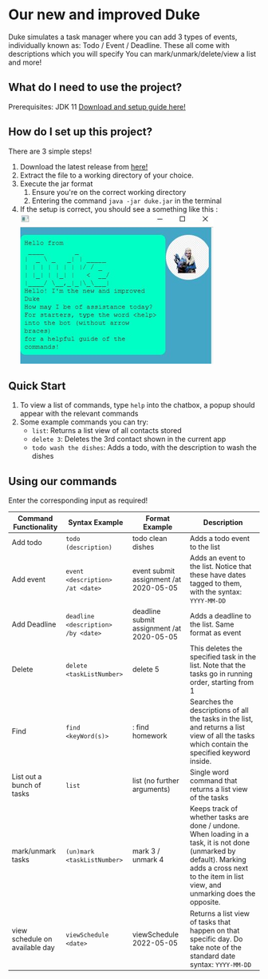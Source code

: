 # Our new and improved Duke 

Duke simulates a task manager where you can add 3 types of events, individually known as: Todo / Event / Deadline. These all come with descriptions which you will specify You can mark/unmark/delete/view a list and more! 

## What do I need to use the project?

Prerequisites: JDK 11 [Download and setup guide here!](https://www.oracle.com/sg/java/technologies/javase/jdk11-archive-downloads.html)

## How do I set up this project? 
There are 3 simple steps! 

1. Download the latest release from [here!](https://github.com/cowlinn/ip/releases) 
2. Extract the file to a working directory of your choice. 
3. Execute the jar format
   1. Ensure you're on the correct working directory 
   2. Entering the command `java -jar duke.jar` in the terminal 
3. If the setup is correct, you should see a something like this : ![welcome message as follows](./WelcomeDuke.JPG)



## Quick Start
1. To view a list of commands, type `help` into the chatbox, a popup should appear with the relevant commands
2. Some example commands you can try:
    * `list`: Returns a list view of all contacts stored
    * `delete 3`: Deletes the 3rd contact shown in the current app
    * `todo wash the dishes`: Adds a todo, with the description to wash the dishes 
    





## Using our commands 
Enter the corresponding input as required! 

| Command Functionality | Syntax Example | Format Example | Description |
| --- | --- | --- | --- |
| Add todo | `todo (description)` | todo clean dishes | Adds a todo event to the list |
| Add event | `event <description> /at <date>`| event submit assignment  /at 2020-05-05 | Adds an event to the list. Notice that these have dates tagged to them, with the syntax: `YYYY-MM-DD`|
| Add Deadline| `deadline <description> /by <date>` | deadline submit assignment  /at 2020-05-05 | Adds a deadline to the list. Same format as event
| Delete |  `delete <taskListNumber>` |  delete 5 | This deletes the specified task in the list. Note that the tasks go in running order, starting from 1 | 
Find | `find <keyWord(s)>` | : find homework | Searches the descriptions of all the tasks in the list, and returns a list view of all the tasks which contain the specified keyword inside. |
| List out a bunch of tasks | `list` | list (no further arguments) | Single word command that returns a list view of the tasks 
| mark/unmark tasks | `(un)mark <taskListNumber>` | mark 3 / unmark 4 | Keeps track of whether tasks are done / undone. When loading in a task, it is not done (unmarked by default). Marking adds a cross next to the item in list view, and unmarking does the opposite.
| view schedule on available day | `viewSchedule <date>` | viewSchedule 2022-05-05 | Returns a list view of tasks that happen on that specific day. Do take note of the standard date syntax: `YYYY-MM-DD` |



